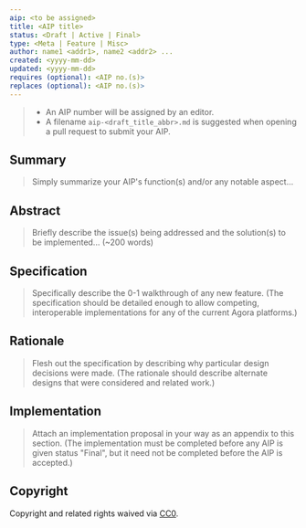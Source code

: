 ```yaml
---
aip: <to be assigned>
title: <AIP title>
status: <Draft | Active | Final> 
type: <Meta | Feature | Misc>
author: name1 <addr1>, name2 <addr2> ...
created: <yyyy-mm-dd>
updated: <yyyy-mm-dd>
requires (optional): <AIP no.(s)>
replaces (optional): <AIP no.(s)>
---
```


> * An AIP number will be assigned by an editor.
> * A filename `aip-<draft_title_abbr>.md` is suggested when opening a pull request to submit your AIP.

## Summary
<!--"If you can't explain it simply, you don't understand it well enough." Provide a simplified and layman-accessible explanation of the AIP.-->
> Simply summarize your AIP's function(s) and/or any notable aspect...

## Abstract
<!--A short (~200 word) description of the technical issue being addressed.-->
> Briefly describe the issue(s) being addressed and the solution(s) to be implemented... (~200 words)

## Specification
<!--The technical specification should describe the syntax and semantics of any new feature. The specification should be detailed enough to allow competing, interoperable implementations for any of the current Agora platforms.-->
> Specifically describe the 0-1 walkthrough of any new feature.
> (The specification should be detailed enough to allow competing, interoperable implementations for any of the current Agora platforms.)

## Rationale
<!--The rationale fleshes out the specification by describing what motivated the design and why particular design decisions were made. It should describe alternate designs that were considered and related work, e.g. how the feature is supported in other languages.-->
> Flesh out the specification by describing why particular design decisions were made.
> (The rationale should describe alternate designs that were considered and related work.)

## Implementation
<!--The implementation must be completed before any AIP is given status "Final", but it need not be completed before the AIP is accepted.-->
> Attach an implementation proposal in your way as an appendix to this section. 
> (The implementation must be completed before any AIP is given status "Final", but it need not be completed before the AIP is accepted.)

## Copyright
Copyright and related rights waived via [CC0](https://creativecommons.org/publicdomain/zero/1.0/).
